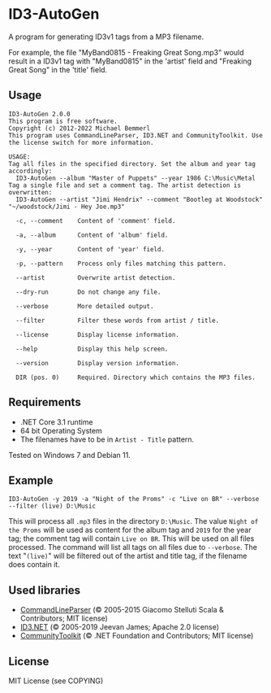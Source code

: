 ID3-AutoGen
===========
A program for generating ID3v1 tags from a MP3 filename.

For example, the file "MyBand0815 - Freaking Great Song.mp3" would result in a
ID3v1 tag with "MyBand0815" in the 'artist' field and "Freaking Great Song"
in the 'title' field.

Usage
-----
    ID3-AutoGen 2.0.0
    This program is free software.
    Copyright (c) 2012-2022 Michael Bemmerl
    This program uses CommandLineParser, ID3.NET and CommunityToolkit. Use the license switch for more information.

    USAGE:
    Tag all files in the specified directory. Set the album and year tag accordingly:
      ID3-AutoGen --album "Master of Puppets" --year 1986 C:\Music\Metal
    Tag a single file and set a comment tag. The artist detection is overwritten:
      ID3-AutoGen --artist "Jimi Hendrix" --comment "Bootleg at Woodstock" "~/woodstock/Jimi - Hey Joe.mp3"

      -c, --comment    Content of 'comment' field.

      -a, --album      Content of 'album' field.

      -y, --year       Content of 'year' field.

      -p, --pattern    Process only files matching this pattern.

      --artist         Overwrite artist detection.

      --dry-run        Do not change any file.

      --verbose        More detailed output.

      --filter         Filter these words from artist / title.

      --license        Display license information.

      --help           Display this help screen.

      --version        Display version information.

      DIR (pos. 0)     Required. Directory which contains the MP3 files.

Requirements
-----
* .NET Core 3.1 runtime
* 64 bit Operating System
* The filenames have to be in ```Artist - Title``` pattern.

Tested on Windows 7 and Debian 11.

Example
-----
    ID3-AutoGen -y 2019 -a "Night of the Proms" -c "Live on BR" --verbose --filter (live) D:\Music
This will process all ```.mp3``` files in the directory ```D:\Music```. The value ```Night of the Proms``` will be used as content for the album tag and ```2019``` for the year tag; the comment tag will contain ```Live on BR```. This will be used on all files processed. The command will list all tags on all files due to ```--verbose```. The text "```(live)```" will be filtered out of the artist and title tag, if the filename does contain it.

Used libraries
-----
* [CommandLineParser](https://github.com/commandlineparser/commandline) (© 2005-2015 Giacomo Stelluti Scala & Contributors; MIT license)
* [ID3.NET](https://github.com/JeevanJames/Id3) (© 2005-2019 Jeevan James; Apache 2.0 license)
* [CommunityToolkit](https://github.com/CommunityToolkit/dotnet) (© .NET Foundation and Contributors; MIT license)

License
-----
MIT License (see COPYING)
